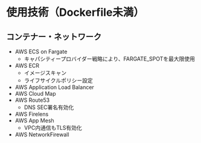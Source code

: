 # 使用技術（Dockerfile未満）

## コンテナー・ネットワーク

- AWS ECS on Fargate
    - キャパシティープロバイダー戦略により、FARGATE_SPOTを最大限使用
- AWS ECR
    - イメージスキャン
    - ライフサイクルポリシー設定
- AWS Application Load Balancer
- AWS Cloud Map
- AWS Route53
    - DNS SEC署名有効化
- AWS Firelens
- AWS App Mesh
    - VPC内通信もTLS有効化
- AWS NetworkFirewall
